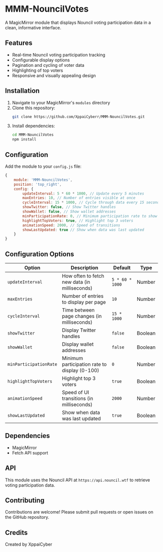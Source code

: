 # MMM-NouncilVotes

A MagicMirror module that displays Nouncil voting participation data in a clean, informative interface.

## Features

- Real-time Nouncil voting participation tracking
- Configurable display options
- Pagination and cycling of voter data
- Highlighting of top voters
- Responsive and visually appealing design

## Installation

1. Navigate to your MagicMirror's `modules` directory
2. Clone this repository:
   ```bash
   git clone https://github.com/XppaiCyberr/MMM-NouncilVotes.git
   ```
3. Install dependencies:
   ```bash
   cd MMM-NouncilVotes
   npm install
   ```

## Configuration

Add the module to your `config.js` file:

```javascript
{
    module: 'MMM-NouncilVotes',
    position: 'top_right',
    config: {
        updateInterval: 5 * 60 * 1000, // Update every 5 minutes
        maxEntries: 10, // Number of entries visible at once
        cycleInterval: 15 * 1000, // Cycle through data every 15 seconds
        showTwitter: false, // Show Twitter handles
        showWallet: false, // Show wallet addresses
        minParticipationRate: 0, // Minimum participation rate to show
        highlightTopVoters: true, // Highlight top 3 voters
        animationSpeed: 2000, // Speed of transitions
        showLastUpdated: true // Show when data was last updated
    }
}
```

## Configuration Options

| Option | Description | Default | Type |
|--------|-------------|---------|------|
| `updateInterval` | How often to fetch new data (in milliseconds) | `5 * 60 * 1000` | Number |
| `maxEntries` | Number of entries to display per page | `10` | Number |
| `cycleInterval` | Time between page changes (in milliseconds) | `15 * 1000` | Number |
| `showTwitter` | Display Twitter handles | `false` | Boolean |
| `showWallet` | Display wallet addresses | `false` | Boolean |
| `minParticipationRate` | Minimum participation rate to display (0-100) | `0` | Number |
| `highlightTopVoters` | Highlight top 3 voters | `true` | Boolean |
| `animationSpeed` | Speed of UI transitions (in milliseconds) | `2000` | Number |
| `showLastUpdated` | Show when data was last updated | `true` | Boolean |

## Dependencies

- MagicMirror
- Fetch API support

## API

This module uses the Nouncil API at `https://api.nouncil.wtf` to retrieve voting participation data.

## Contributing

Contributions are welcome! Please submit pull requests or open issues on the GitHub repository.


## Credits

Created by XppaiCyber
